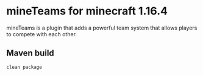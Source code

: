 # mineTeams for minecraft 1.16.4

mineTeams is a plugin that adds a powerful team system that allows players to compete with each other.

## Maven build

```bash
clean package
```
